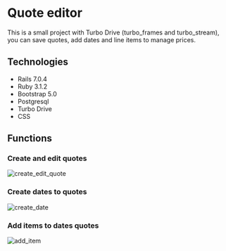 # Quote editor

This is a small project with Turbo Drive (turbo_frames and turbo_stream), you can save quotes, add dates and line items to manage prices.

## Technologies

- Rails 7.0.4
- Ruby 3.1.2
- Bootstrap 5.0
- Postgresql
- Turbo Drive
- CSS

## Functions

### Create and edit quotes

![create_edit_quote](https://user-images.githubusercontent.com/19921941/202863435-33c6aaf6-33ab-46a2-b99b-812705b0f357.gif)

### Create dates to quotes

![create_date](https://user-images.githubusercontent.com/19921941/202863448-3342fd11-7243-449d-b701-792009fdc36c.gif)

### Add items to dates quotes

![add_item](https://user-images.githubusercontent.com/19921941/202863453-1813fbbf-86a2-41c2-a5b5-dd55b83dea04.gif)
